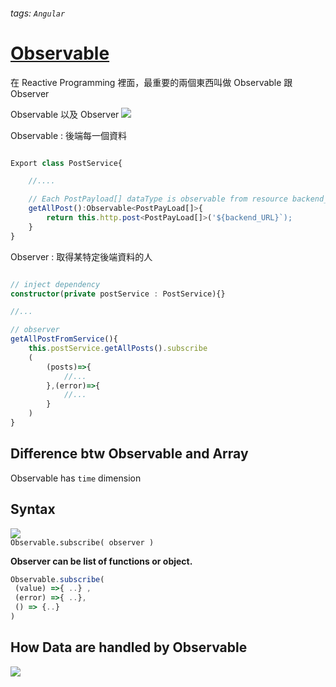 ###### tags: `Angular`
# [Observable](https://blog.huli.tw/2017/12/08/introduction-to-rxjs-observable/)  

在 Reactive Programming 裡面，最重要的兩個東西叫做 Observable 跟 Observer

Observable 以及 Observer
![](https://i.imgur.com/f98nz07.png)    

Observable : 後端每一個資料
```typescript

Export class PostService{

    //....

    // Each PostPayload[] dataType is observable from resource backend_URL
    getAllPost():Observable<PostPayLoad[]>{
        return this.http.post<PostPayLoad[]>('${backend_URL}`);
    }
}
```
Observer : 取得某特定後端資料的人
```typescript

// inject dependency
constructor(private postService : PostService){}

//...

// observer 
getAllPostFromService(){
    this.postService.getAllPosts().subscribe
    (
        (posts)=>{
            //...
        },(error)=>{
            //...
        }
    )
}
```

## Difference btw Observable and Array
Observable has `time` dimension

## Syntax
![](https://i.imgur.com/207aMtD.png)  
`Observable.subscribe( observer )` 

**Observer can be list of functions or object.**
```typescript
Observable.subscribe(
 (value) =>{ ..} ,
 (error) =>{ ..},
 () => {..}
) 
```

## How Data are handled by Observable
![](https://i.imgur.com/vonIVzP.png)

